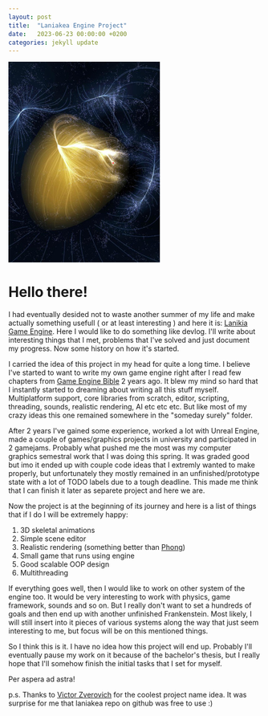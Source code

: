 ```yaml
---
layout: post
title:  "Laniakea Engine Project"
date:   2023-06-23 00:00:00 +0200
categories: jekyll update
---
```


![Laniakea supercluster](/resources/Laniakea_Cropped.jpg)

# Hello there! 
I had eventually desided not to waste another summer of my life and make actually something usefull ( or at least interesting ) and here it is: [Lanikia Game Engine][laniakea-engine]. Here I would like to do something like devlog. I'll write about interesting things that I met, problems that I've solved and just document my progress. Now some history on how it's started. 

I carried the idea of this project in my head for quite a long time. I believe I've started to want to write my own game engine right after I read few chapters from [Game Engine Bible][game-engine-book] 2 years ago. It blew my mind so hard that I instantly started to dreaming about writing all this stuff myself. Multiplatform support, core libraries from scratch, editor, scripting, threading, sounds, realistic rendering, AI etc etc etc. But like most of my crazy ideas this one remained somewhere in the "someday surely" folder. 

After 2 years I've gained some experience, worked a lot with Unreal Engine, made a couple of games/graphics projects in university and participated in 2 gamejams. Probably what pushed me the most was my computer graphics semestral work that I was doing this spring. It was graded good but imo it ended up with couple code ideas that I extremly wanted to make properly, but unfortunately they mostly remained in an unfinished/prototype state with a lot of TODO labels due to a tough deadline. This made me think that I can finish it later as separete project and here we are.

Now the project is at the beginning of its journey and here is a list of things that if I do I will be extremely happy: 

1. 3D skeletal animations 
2. Simple scene editor 
3. Realistic rendering (something better than [Phong][phong-model])
4. Small game that runs using engine
5. Good scalable OOP design
6. Multithreading  

If everything goes well, then I would like to work on other system of the engine too. It would be very interesting to work with physics, game framework, sounds and so on. But I really don't want to set a hundreds of goals and then end up with another unfinished Frankenstein. Most likely, I will still insert into it pieces of various systems along the way that just seem interesting to me, but focus will be on this mentioned things. 

So I think this is it. I have no idea how this project will end up. Probably I'll eventually pause my work on it because of the bachelor's thesis, but I really hope that I'll somehow finish the initial tasks that I set for myself. 

Per aspera ad astra!

p.s. Thanks to [Victor Zverovich][victor-twitter] for the coolest project name idea. It was surprise for me that laniakea repo on github was free to use :) 

[laniakea-engine]: https://github.com/Sp1ke1/laniakea
[game-engine-book]: https://www.gameenginebook.com/
[phong-model]: https://en.wikipedia.org/wiki/Phong_reflection_model
[victor-twitter]: https://twitter.com/vzverovich

